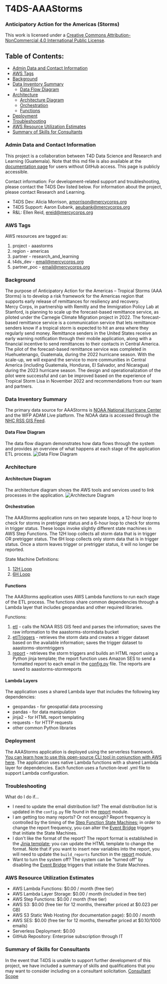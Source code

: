 # T4DS-AAAStorms
### Anticipatory Action for the Americas (Storms)
This work is licensed under a <a rel="license" href="https://creativecommons.org/licenses/by-nc/4.0">Creative Commons Attribution-NonCommercial 4.0 International Public License</a>.


## Table of Contents:

- [Admin Data and Contact Information](#admin-data-and-contact-information)
- [AWS Tags](#aws-tags)
- [Background](#background)
- [Data Inventory Summary](#data-inventory-summary)
  * [Data Flow Diagram](#data-flow-diagram)
- [Architecture](#architecture)
  * [Architecture Diagram](#architecture-diagram)
  * [Orchestration](#orchestration)
  * [Functions](#functions)
- [Deployment](#deployment)
- [Troubleshooting](#troubleshooting)
- [AWS Resource Utilization Estimates](#aws-resource-utilization-estimates)
- [Summary of Skills for Consultants](#summary-of-skills-for-consultants)

### Admin Data and Contact Information
This project is a collaboration between T4D Data Science and Research and Learning (Guatemala).
Note that this md file is also available at the [documentation page](http://aaastorms-docs.s3-website-us-east-1.amazonaws.com/) for users without GitHub access. This page is publicly accessible. 

Contact information:
For development-related support and troubleshooting, please contact the T4DS Dev listed below. For information about the project, please contact Research and Learning.

- T4DS Dev: Alicia Morrison, amorrison@mercycorps.org
- T4DS Support: Aaron Eubank, aeubank@mercycorps.org
- R&L: Ellen Reid, ereid@mercycorps.org

### AWS Tags
AWS resources are tagged as:

1. project - aaastorms
2. region - americas
3. partner - research_and_learning
4. t4ds_dev - <email@mercycorps.org>
5. partner_poc - <email@mercycorps.org>

### Background
The purpose of Anticipatory Action for the Americas – Tropical Storms (AAA Storms) is to develop a risk framework for the Americas region that supports early release of remittances for resiliency and recovery.  
Mercy Corps, in partnership with Remitly and the Immigration Policy Lab at Stanford, is planning to scale up the forecast-based remittance service, as piloted under the Carnegie Climate Migration project in 2022. The forecast-based remittance service is a communication service that lets remittance senders know if a tropical storm is expected to hit an area where they regularly send money. Remittance senders in the United States receive an early warning notification through their mobile application, along with a financial incentive to send remittances to their contacts in Central America. The pilot of the forecast-based remittance service was completed in Huehuetenango, Guatemala, during the 2022 hurricane season. With the scale-up, we will expand the service to more communities in Central America (including Guatemala, Honduras, El Salvador, and Nicaragua) during the 2023 hurricane season. The design and operationalization of the pilot were successful and can be improved based on the experience of Tropical Storm Lisa in November 2022 and recommendations from our team and partners.

### Data Inventory Summary
The primary data source for AAAStorms is [NOAA National Hurricane Center](https://www.nhc.noaa.gov/) and the WFP ADAM Live platform. The NOAA data is accessed through the [NHC RSS GIS Feed](https://www.nhc.noaa.gov/aboutrss.shtml).

#### Data Flow Diagram
The data flow diagram demonstrates how data flows through the system and provides an overview of what happens at each stage of the application ETL process.
![Data Flow Diagram](https://github.com/mercycorps/t4ds-aaastorms/blob/main/pck/dataflow_diagram1.jpg)

### Architecture
#### Architecture Diagram
The architecture diagram shows the AWS tools and services used to link processes in the application.
![Architecture Diagram](https://github.com/mercycorps/t4ds-aaastorms/blob/main/pck/architecture_diagram1.jpg)

#### Orchestration
The AAAStorms application runs on two separate loops, a 12-hour loop to check for storms in pretrigger status and a 6-hour loop to check for storms in trigger status. These loops invoke slightly different state machines in AWS Step Functions. The 12H loop collects all storm data that is in trigger OR pretrigger status. The 6H loop collects only storm data that is in trigger status. Once a storm leaves trigger or pretrigger status, it will no longer be reported.

State Machine Definitions:
1. [12H Loop](stepfunction_12H.json)
2. [6H Loop](stepfunction_6H.json)

#### Functions
The AAAStorms application uses AWS Lambda functions to run each stage of the ETL process. The functions share common dependencies through a Lambda layer that includes geopandas and other required libraries.

Functions:
1. [etl](https://github.com/mercycorps/t4ds-aaastorms/tree/main/src/etl) - calls the NOAA RSS GIS feed and parses the information; saves the raw information to the aaastorms-stormdata bucket
2. [etlTriggers](https://github.com/mercycorps/t4ds-aaastorms/tree/main/src/etlTriggers) - retrieves the storm data and creates a trigger dataset based on the available information; saves the trigger dataset to aaastorms-stormtriggers
3. [report](https://github.com/mercycorps/t4ds-aaastorms/tree/main/src/report) - retrieves the storm triggers and builds an HTML report using a Python jinja template; the report function uses Amazon SES to send a formatted report to each email in the [config.py](https://github.com/mercycorps/t4ds-aaastorms/blob/main/src/report/config.py) file. The reports are saved to aaastorms-stormreports

#### Lambda Layers
The application uses a shared Lambda layer that includes the following key dependencies:
- geopandas - for geospatial data processing
- pandas - for data manipulation
- jinja2 - for HTML report templating
- requests - for HTTP requests
- other common Python libraries

### Deployment
The AAAStorms application is deployed using the serverless framework.
[You can learn how to use this open-source CLI tool in conjunction with AWS here](https://www.serverless.com/framework/docs/getting-started).
The application uses native Lambda functions with a shared Lambda layer for dependencies. Each function uses a function-level .yml file to support Lambda configuration.

### Troubleshooting
What do I do if...
- I need to update the email distribution list?
  The email distribution list is updated in the `config.py` file found in the [report](https://github.com/mercycorps/t4ds-aaastorms/tree/main/src/report) module.
- I am getting too many reports? Or not enough?
  Report frequency is controlled by the timing of the [Step Function State Machines](https://github.com/mercycorps/t4ds-aaastorms/tree/main/pck); in order to change the report frequency, you can alter the [Event Bridge](https://us-east-1.console.aws.amazon.com/events/home?region=us-east-1#/rules) triggers that initiate the State Machines.
- I don't like the format of the report?
  The report format is established in the [Jinja template](https://github.com/mercycorps/t4ds-aaastorms/tree/main/src/report/templates); you can update the HTML template to change the format. Note that if you want to insert new variables into the report, you will need to update the `build_reports` function in the [report](https://github.com/mercycorps/t4ds-aaastorms/blob/main/src/report/reporting.py) module.
- Want to turn the system off?
  The system can be "turned off" by disabling the [Event Bridge](https://us-east-1.console.aws.amazon.com/events/home?region=us-east-1#/rules) triggers that initiate the State Machines.

### AWS Resource Utilization Estimates

- AWS Lambda Functions: $0.00 / month (free tier)
- AWS Lambda Layer Storage: $0.00 / month (included in free tier)
- AWS Step Functions: $0.00 / month (free tier)
- AWS S3: $0.00 (free tier for 12 months, thereafter priced at $0.023 per GB)
- AWS S3 Static Web Hosting (for documentation page): $0.00 / month
- AWS SES: $0.00 (free tier for 12 months, thereafter priced at $0.10/1000 emails)
- Serverless Deployment: $0.00
- GitHub Repository: Enterprise subscription through IT

### Summary of Skills for Consultants
In the event that T4DS is unable to support further development of this project, we have included a summary of skills and qualifications that you may want to consider including on a consultant solicitation.
[Consultant Scope](https://github.com/mercycorps/t4ds-aaastorms/blob/main/pck/consultant_scope.txt)
